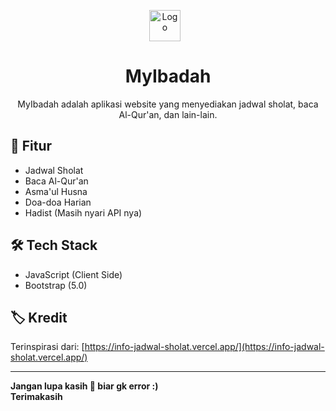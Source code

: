 <p align="center">
    <img src="https://cdn-icons-png.flaticon.com/128/4358/4358837.png" alt="Logo" width="50" height="50" style="margin-right: 10px;">
</p>
<h1 align="center">
    MyIbadah
</h2>

<p align="center">
MyIbadah adalah aplikasi website yang menyediakan jadwal sholat, baca Al-Qur'an, dan lain-lain.
</p>

## 📃 Fitur

- Jadwal Sholat
- Baca Al-Qur'an
- Asma'ul Husna
- Doa-doa Harian
- Hadist (Masih nyari API nya)

## 🛠️ Tech Stack

- JavaScript (Client Side)
- Bootstrap (5.0)

## 🏷️ Kredit

Terinspirasi dari: [https://info-jadwal-sholat.vercel.app/](https://info-jadwal-sholat.vercel.app/)

---

**Jangan lupa kasih 🌟 biar gk error :)**  
**Terimakasih**
